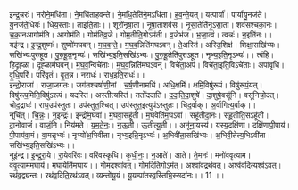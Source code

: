

  
इन्द्र॒न्नरः॑। नरो॑ने॒मधि॑ता। ने॒मधि॑ताहवन्ते। ने॒मधि॒तेति॑ने॒मऽधि॑ता। ह॒व॒न्ते॒यत्। यत्पार्या॑। पार्या॑यु॒नज॑ते। यु॒नज॑ते॒धियः॑। धिय॒स्ताः। ताइति॒ताः।। शूरो॑नृषा॒ता। नृ॒षा॒ताशव॑सः। नृ॒सा॒तेति॑नृ॒ऽसा॒ता। शव॑सश्चका॒नः। च॒का॒नआगोम॑ति। आगोम॑ति। गोम॑तिव्र॒जे। गोम॒तीति॒गोऽम॑ती। व्र॒जेभ॑ज। भ॒जा॒त्वं। त्वन्नः॑। न॒इति॑नः।।  
यइ॑न्द्र। इ॒न्द्र॒शुष्मः॑। शुष्मो॑मघवन्। म॒घ॒व॒न्ते॒। म॒घ॒व॒न्निति॑मघऽवन्। ते॒अस्ति॑। अस्ति॒शिक्ष॑। शिक्षा॒सखि॑भ्यः। सखि॑भ्यःपुरुहूत। पु॒रु॒हू॒त॒नृभ्यः॑। सखि॑भ्य॒इति॒सखि॑ऽभ्यः। पु॒रु॒हू॒तेति॑पुरुऽहूत। नृभ्य॒इति॒नृऽभ्यः॑।। त्वंहि। हिदृ॒ह्ळा। दृ॒ह्ळाम॑घवन्। म॒घ॒व॒न्विचे॑ताः। म॒घ॒व॒न्निति॑मघऽवन्। विचे॑ता॒अप॑। विचे॑ता॒इति॒विऽचे॑ताः। अपा॑वृधि। वृ॒धि॒परि॑। परि॑वृतं। वृ॒त॒न्न। नराधः॑। राध॒इति॒राधः॑।।  
इन्द्रो॒राजा॑। राजा॒जग॑तः। जग॑तश्चर्षाणी॒नां। च॒र्ष॒णीनामधि॑। अधि॒क्षमि॑। क्षमि॒विषु॑रूपं। विषु॑रूपं॒यत्। विषु॑रूप॒मिति॒विषु॑ऽरूपं। यदस्ति॑। अस्तीत्यस्ति॑। ततो॑ददाति। द॒दा॒ति॒दा॒शुषे॑। दा॒शुषे॒वसू॑नि। वसू॑निचो॒द॑त्। चोद॒द्राधः॑। राध॒उप॑स्तुतः। उप॑स्तुत॒श्चित्। उप॑स्तुत॒इत्युप॑ऽस्तुतः। चिद॒र्वाक्। अ॒र्वागित्य॒र्वाक्।।  
नूचि॑त्। चि॒न्नः॒। न॒इन्द्रः॑। इन्द्रो॑म॒घवा॑। म॒घवा॒सहू॑ती। म॒घवेति॑म॒घऽवा॑। सहू॑तीदा॒नः। सहू॒तीति॒सऽहू॑ती। दा॒नोवाजं॑। वाजं॒नि। निय॑मते। य॒म॒ते॒नः॒। न॒ऊ॒ती। ऊ॒तीत्यू॒ती।। अनू॑ना॒यस्य॑। यस्य॒दक्षि॑णा। दक्षि॑णापी॒पाय॑। पी॒पाय॑वा॒मं। वा॒मन्नृभ्यः॑। नृभ्यो॑अ॒भिवी॑ता। नृभ्य॒इति॒नृऽभ्यः॑। अ॒भिवी॑ता॒सखि॑भ्यः। अ॒भिवी॒तेत्य॒भिऽवी॑ता। सखि॑भ्य॒इति॒सखि॑ऽभ्यः।।  
नूइ॑न्द्र। इ॒न्द्र॒रा॒ये। रा॒येवरि॑वः। वरि॑वस्कृधि। कृ॒धी॒नः॒। न॒आते॑। आते॑। ते॒मनः॑। मनो॑ववृत्याम। व॒वृ॒त्या॒म॒म॒घाय॑। म॒घायेति॑म॒घाय॑।। गोम॒दश्वा॑वत्। गोम॒दिति॒गोऽम॑त्। अश्वा॑व॒द्रथ॑वत्। अश्व॑व॒दित्यश्व॑ऽवत्। रथ॑व॒द्व्यन्तः॑। रथ॑व॒दिति॒रथ॑ऽवत्। व्यन्तो॑यू॒यं। यू॒यम्पा॑तस्व॒स्तिभि॒स्सदा॑नः।। 11 ।।  
